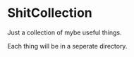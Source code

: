 # ShitCollection

Just a collection of mybe useful things.


Each thing will be in a seperate directory.
